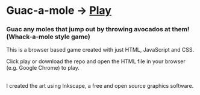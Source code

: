 # Guac-a-mole -> [Play](https://jadelaide.github.io/Guac-a-mole/guacAmole.html)
### Guac any moles that jump out by throwing avocados at them! (Whack-a-mole style game)


This is a browser based game created with just HTML, JavaScript and CSS.

Click play or download the repo and open the HTML file in your browser (e.g. Google Chrome) to play.

<br>
I created the art using Inkscape, a free and open source graphics software.
